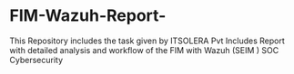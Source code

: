 # FIM-Wazuh-Report-
This Repository includes the task given by  ITSOLERA Pvt Includes Report with detailed analysis and workflow of the FIM with Wazuh (SEIM ) SOC Cybersecurity
